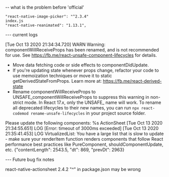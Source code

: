 -- what is the problem before 'official'

    "react-native-image-picker": "^2.3.4"
    index.js
    "react-native-reanimated": "1.13.1",

--- current logs

[Tue Oct 13 2020 21:34:34.720]  WARN     Warning: componentWillReceiveProps has been renamed, and is not recommended for use. See https://fb.me/react-unsafe-component-lifecycles for details.

* Move data fetching code or side effects to componentDidUpdate.
* If you're updating state whenever props change, refactor your code to use memoization techniques or move it to static getDerivedStateFromProps. Learn more at: https://fb.me/react-derived-state
* Rename componentWillReceiveProps to UNSAFE_componentWillReceiveProps to suppress this warning in non-strict mode. In React 17.x, only the UNSAFE_ name will work. To rename all deprecated lifecycles to their new names, you can run `npx react-codemod rename-unsafe-lifecycles` in your project source folder.

Please update the following components: %s ActionSheet
[Tue Oct 13 2020 21:34:55.651]  LOG      [Error: timeout of 3000ms exceeded]
[Tue Oct 13 2020 21:35:41.453]  LOG      VirtualizedList: You have a large list that is slow to update - make sure your renderItem function renders components that follow React performance best practices like PureComponent, shouldComponentUpdate, etc. {"contentLength": 2543.5, "dt": 869, "prevDt": 2963}

--- Future bug fix notes

react-native-actionsheet 2.4.2
"^" in package.json may be wrong

